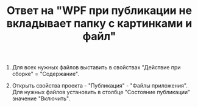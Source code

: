 ﻿---
title: "Ответ на \"WPF при публикации не вкладывает папку с картинками и файл\""
se.owner.user_id: 240512
se.owner.display_name: "MSDN.WhiteKnight"
se.owner.link: "https://ru.stackoverflow.com/users/240512/msdn-whiteknight"
se.answer_id: 941815
se.question_id: 938187
se.post_type: answer
se.score: 0
se.is_accepted: False
---
<ol>
<li><p>Для всех нужных файлов выставить в свойствах "Действие при сборке" = "Содержание".</p></li>
<li><p>Открыть свойства проекта - "Публикация" - "Файлы приложения". Для нужных файлов установить в столбце "Состояние публикации" значение "Включить".</p></li>
</ol>
